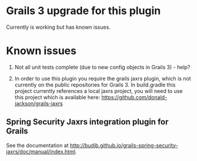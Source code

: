 # Grails 3 upgrade for this plugin

Currently is working but has known issues.

# Known issues

1. Not all unit tests complete (due to new config objects in Grails 3) - help?

2. In order to use this plugin you require the grails jaxrs plugin, which is not currently on the public repositories for Grails 3. In build.gradle this project currently references a local jaxrs project, you will need to use this project which is available here: https://github.com/donald-jackson/grails-jaxrs

Spring Security Jaxrs integration plugin for Grails
---------------------------------------------------
See the documentation at http://budjb.github.io/grails-spring-security-jaxrs/doc/manual/index.html.
